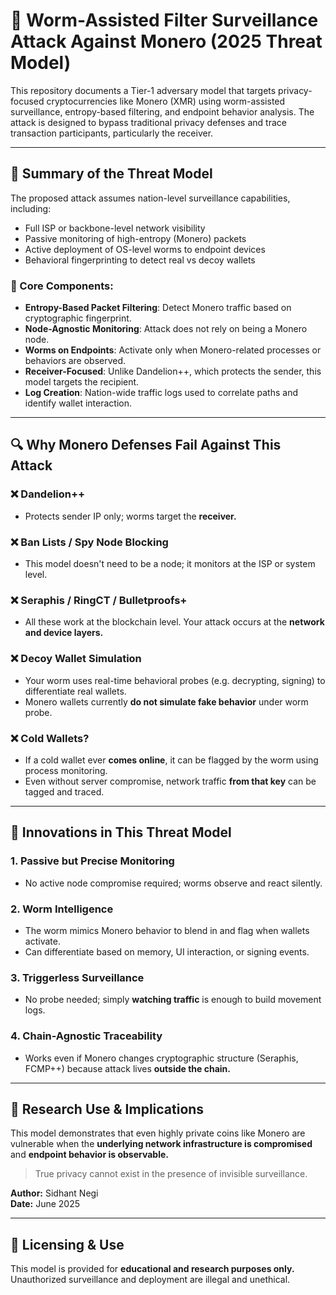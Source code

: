 
# 🧠 Worm-Assisted Filter Surveillance Attack Against Monero (2025 Threat Model)

This repository documents a Tier-1 adversary model that targets privacy-focused cryptocurrencies like Monero (XMR) using worm-assisted surveillance, entropy-based filtering, and endpoint behavior analysis. The attack is designed to bypass traditional privacy defenses and trace transaction participants, particularly the receiver.

---

## 🚨 Summary of the Threat Model

The proposed attack assumes nation-level surveillance capabilities, including:
- Full ISP or backbone-level network visibility
- Passive monitoring of high-entropy (Monero) packets
- Active deployment of OS-level worms to endpoint devices
- Behavioral fingerprinting to detect real vs decoy wallets

### 🧩 Core Components:
- **Entropy-Based Packet Filtering**: Detect Monero traffic based on cryptographic fingerprint.
- **Node-Agnostic Monitoring**: Attack does not rely on being a Monero node.
- **Worms on Endpoints**: Activate only when Monero-related processes or behaviors are observed.
- **Receiver-Focused**: Unlike Dandelion++, which protects the sender, this model targets the recipient.
- **Log Creation**: Nation-wide traffic logs used to correlate paths and identify wallet interaction.

---

## 🔍 Why Monero Defenses Fail Against This Attack

### ❌ Dandelion++
- Protects sender IP only; worms target the **receiver.**

### ❌ Ban Lists / Spy Node Blocking
- This model doesn't need to be a node; it monitors at the ISP or system level.

### ❌ Seraphis / RingCT / Bulletproofs+
- All these work at the blockchain level. Your attack occurs at the **network and device layers.**

### ❌ Decoy Wallet Simulation
- Your worm uses real-time behavioral probes (e.g. decrypting, signing) to differentiate real wallets.
- Monero wallets currently **do not simulate fake behavior** under worm probe.

### ❌ Cold Wallets?
- If a cold wallet ever **comes online**, it can be flagged by the worm using process monitoring.
- Even without server compromise, network traffic **from that key** can be tagged and traced.

---

## 🧠 Innovations in This Threat Model

### 1. **Passive but Precise Monitoring**
- No active node compromise required; worms observe and react silently.

### 2. **Worm Intelligence**
- The worm mimics Monero behavior to blend in and flag when wallets activate.
- Can differentiate based on memory, UI interaction, or signing events.

### 3. **Triggerless Surveillance**
- No probe needed; simply **watching traffic** is enough to build movement logs.

### 4. **Chain-Agnostic Traceability**
- Works even if Monero changes cryptographic structure (Seraphis, FCMP++) because attack lives **outside the chain.**

---

## 📌 Research Use & Implications

This model demonstrates that even highly private coins like Monero are vulnerable when the **underlying network infrastructure is compromised** and **endpoint behavior is observable.**

> True privacy cannot exist in the presence of invisible surveillance.

**Author:** Sidhant Negi  
**Date:** June 2025  

---

## 🔐 Licensing & Use
This model is provided for **educational and research purposes only.** Unauthorized surveillance and deployment are illegal and unethical.
